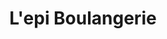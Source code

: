 ---
title: "L'epi Boulangerie"
url: /ciudad-autonoma-de-buenos-aires/lepi-boulangerie/
shop: panadería
---